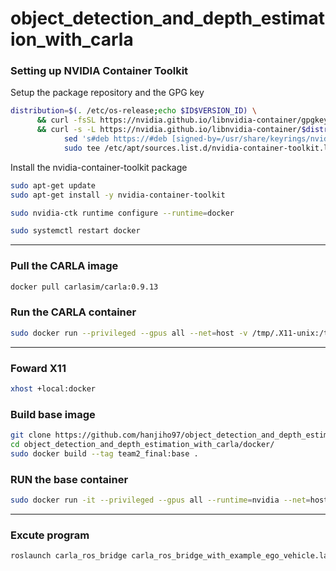 # object_detection_and_depth_estimation_with_carla

### Setting up NVIDIA Container Toolkit

Setup the package repository and the GPG key

```bash
distribution=$(. /etc/os-release;echo $ID$VERSION_ID) \
      && curl -fsSL https://nvidia.github.io/libnvidia-container/gpgkey | sudo gpg --dearmor -o /usr/share/keyrings/nvidia-container-toolkit-keyring.gpg \
      && curl -s -L https://nvidia.github.io/libnvidia-container/$distribution/libnvidia-container.list | \
            sed 's#deb https://#deb [signed-by=/usr/share/keyrings/nvidia-container-toolkit-keyring.gpg] https://#g' | \
            sudo tee /etc/apt/sources.list.d/nvidia-container-toolkit.list
```

Install the nvidia-container-toolkit package

```bash
sudo apt-get update
sudo apt-get install -y nvidia-container-toolkit
```

```bash
sudo nvidia-ctk runtime configure --runtime=docker
```

```bash
sudo systemctl restart docker
```

---

### Pull the CARLA image

```bash
docker pull carlasim/carla:0.9.13
```

### Run the CARLA container

```bash
sudo docker run --privileged --gpus all --net=host -v /tmp/.X11-unix:/tmp/.X11-unix:rw carlasim/carla:0.9.13 /bin/bash ./CarlaUE4.sh -RenderOffScreen
```

---

### Foward X11

```bash
xhost +local:docker
```

### Build base image

```bash
git clone https://github.com/hanjiho97/object_detection_and_depth_estimation_with_carla.git
cd object_detection_and_depth_estimation_with_carla/docker/
sudo docker build --tag team2_final:base . 
```

### RUN the base container

```bash
sudo docker run -it --privileged --gpus all --runtime=nvidia --net=host -e DISPLAY=$DISPLAY team2_final:base
```

---

### Excute program

```bash
roslaunch carla_ros_bridge carla_ros_bridge_with_example_ego_vehicle.launch
```
